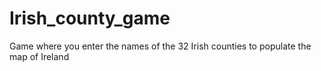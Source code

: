 # Irish_county_game
Game where you enter the names of the 32 Irish counties to populate the map of Ireland
